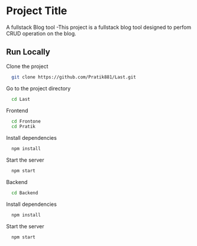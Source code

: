 
# Project Title

A fullstack Blog tool
-This project is a fullstack blog tool designed to perfom CRUD operation on the blog.

## Run Locally

Clone the project

```bash
  git clone https://github.com/Pratik881/Last.git
```

Go to the project directory

```bash
  cd Last
```
Frontend
```bash
  cd Frontone
  cd Pratik
```

Install dependencies

```bash
  npm install
```

Start the server

```bash
  npm start
```
Backend
```bash
  cd Backend
```

Install dependencies

```bash
  npm install
```

Start the server

```bash
  npm start
```

